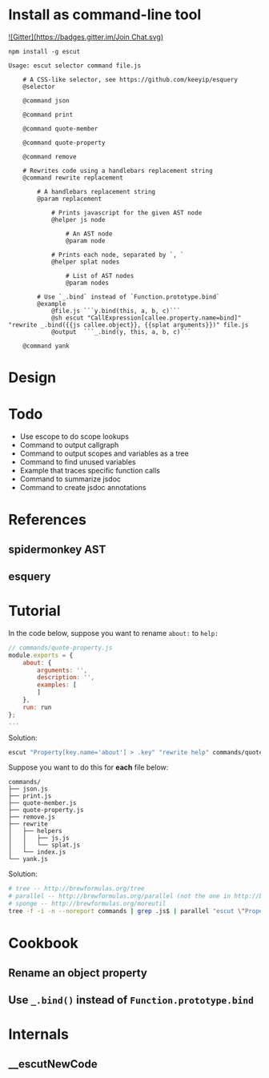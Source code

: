 # Install as command-line tool
[![Gitter](https://badges.gitter.im/Join Chat.svg)](https://gitter.im/keeyip/escut?utm_source=badge&utm_medium=badge&utm_campaign=pr-badge&utm_content=badge)

    npm install -g escut

    Usage: escut selector command file.js

        # A CSS-like selector, see https://github.com/keeyip/esquery
        @selector

        @command json

        @command print

        @command quote-member

        @command quote-property

        @command remove

        # Rewrites code using a handlebars replacement string
        @command rewrite replacement

            # A handlebars replacement string
            @param replacement

                # Prints javascript for the given AST node
                @helper js node

                    # An AST node
                    @param node

                # Prints each node, separated by `, `
                @helper splat nodes

                    # List of AST nodes
                    @param nodes

            # Use `_.bind` instead of `Function.prototype.bind`
            @example
                @file.js ```y.bind(this, a, b, c)```
                @sh escut "CallExpression[callee.property.name=bind]" "rewrite _.bind({{js callee.object}}, {{splat arguments}})" file.js
                @output  ```_.bind(y, this, a, b, c)```

        @command yank

# Design

# Todo

* Use escope to do scope lookups
* Command to output callgraph
* Command to output scopes and variables as a tree
* Command to find unused variables
* Example that traces specific function calls
* Command to summarize jsdoc
* Command to create jsdoc annotations

# References

## spidermonkey AST

## esquery

# Tutorial

In the code below, suppose you want to rename `about:` to `help:`
```js
// commands/quote-property.js
module.exports = {
    about: {
        arguments: '',
        description: '',
        examples: [
        ]
    },
    run: run
};
...
```

Solution:
```bash
escut "Property[key.name='about'] > .key" "rewrite help" commands/quote-property.js
```

Suppose you want to do this for **each** file below:

    commands/
    ├── json.js
    ├── print.js
    ├── quote-member.js
    ├── quote-property.js
    ├── remove.js
    ├── rewrite
    │   ├── helpers
    │   │   ├── js.js
    │   │   └── splat.js
    │   └── index.js
    └── yank.js

Solution:
```bash
# tree -- http://brewformulas.org/tree
# parallel -- http://brewformulas.org/parallel (not the one in http://brewformulas.org/moreutil)
# sponge -- http://brewformulas.org/moreutil
tree -f -i -n --noreport commands | grep .js$ | parallel "escut \"Property[key.name='about'] > .key\" \"rewrite help\" {} | sponge {}"
```

# Cookbook

## Rename an object property

## Use `_.bind()` instead of `Function.prototype.bind`

# Internals

## __escutNewCode
